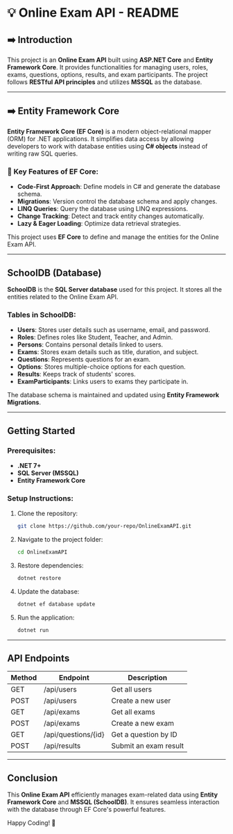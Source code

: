 # 💡 Online Exam API - README

## ➡️ Introduction
This project is an **Online Exam API** built using **ASP.NET Core** and **Entity Framework Core**. It provides functionalities for managing users, roles, exams, questions, options, results, and exam participants. The project follows **RESTful API principles** and utilizes **MSSQL** as the database.

---

## ➡️ Entity Framework Core
**Entity Framework Core (EF Core)** is a modern object-relational mapper (ORM) for .NET applications. It simplifies data access by allowing developers to work with database entities using **C# objects** instead of writing raw SQL queries.

### 🔑 Key Features of EF Core:
- **Code-First Approach**: Define models in C# and generate the database schema.
- **Migrations**: Version control the database schema and apply changes.
- **LINQ Queries**: Query the database using LINQ expressions.
- **Change Tracking**: Detect and track entity changes automatically.
- **Lazy & Eager Loading**: Optimize data retrieval strategies.

This project uses **EF Core** to define and manage the entities for the Online Exam API.

---

## SchoolDB (Database)
**SchoolDB** is the **SQL Server database** used for this project. It stores all the entities related to the Online Exam API.

### Tables in SchoolDB:
- **Users**: Stores user details such as username, email, and password.
- **Roles**: Defines roles like Student, Teacher, and Admin.
- **Persons**: Contains personal details linked to users.
- **Exams**: Stores exam details such as title, duration, and subject.
- **Questions**: Represents questions for an exam.
- **Options**: Stores multiple-choice options for each question.
- **Results**: Keeps track of students' scores.
- **ExamParticipants**: Links users to exams they participate in.

The database schema is maintained and updated using **Entity Framework Migrations**.

---

## Getting Started
### Prerequisites:
- **.NET 7+**
- **SQL Server (MSSQL)**
- **Entity Framework Core**

### Setup Instructions:
1. Clone the repository:
   ```sh
   git clone https://github.com/your-repo/OnlineExamAPI.git
   ```
2. Navigate to the project folder:
   ```sh
   cd OnlineExamAPI
   ```
3. Restore dependencies:
   ```sh
   dotnet restore
   ```
4. Update the database:
   ```sh
   dotnet ef database update
   ```
5. Run the application:
   ```sh
   dotnet run
   ```

---

## API Endpoints
| Method | Endpoint | Description |
|--------|---------|-------------|
| GET | /api/users | Get all users |
| POST | /api/users | Create a new user |
| GET | /api/exams | Get all exams |
| POST | /api/exams | Create a new exam |
| GET | /api/questions/{id} | Get a question by ID |
| POST | /api/results | Submit an exam result |

---

## Conclusion
This **Online Exam API** efficiently manages exam-related data using **Entity Framework Core** and **MSSQL (SchoolDB)**. It ensures seamless interaction with the database through EF Core's powerful features.

Happy Coding! 🚀

